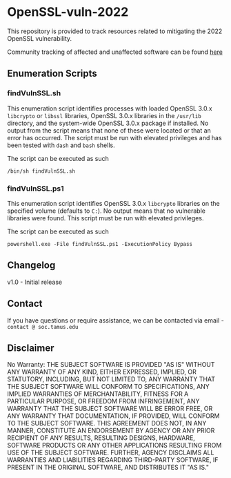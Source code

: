 # OpenSSL-vuln-2022

This repository is provided to track resources related to mitigating the 2022 OpenSSL vulnerability.

Community tracking of affected and unaffected software can be found [here](https://github.com/NCSC-NL/OpenSSL-2022/tree/main/software)


## Enumeration Scripts

### findVulnSSL.sh
This enumeration script identifies processes with loaded OpenSSL 3.0.x `libcrypto` or `libssl` libraries, OpenSSL 3.0.x libraries in the `/usr/lib` directory, and the system-wide OpenSSL 3.0.x package if installed. No output from the script means that none of these were located or that an error has occurred. The script must be run with elevated privileges and has been tested with `dash` and `bash` shells.

The script can be executed as such 
```
/bin/sh findVulnSSL.sh
```

### findVulnSSL.ps1
This enumeration script identifies OpenSSL 3.0.x `libcrypto` libraries on the specified volume (defaults to `C:`). No output means that no vulnerable libraries were found. This script must be run with elevated privileges.

The script can be executed as such 
```
powershell.exe -File findVulnSSL.ps1 -ExecutionPolicy Bypass
```

## Changelog

v1.0 - Initial release

## Contact

If you have questions or require assistance, we can be contacted via email - `contact @ soc.tamus.edu`

## Disclaimer
No Warranty: THE SUBJECT SOFTWARE IS PROVIDED "AS IS" WITHOUT ANY WARRANTY OF ANY KIND, EITHER EXPRESSED, IMPLIED, OR STATUTORY, INCLUDING, BUT NOT LIMITED TO, ANY WARRANTY THAT THE SUBJECT SOFTWARE WILL CONFORM TO SPECIFICATIONS, ANY IMPLIED WARRANTIES OF MERCHANTABILITY, FITNESS FOR A PARTICULAR PURPOSE, OR FREEDOM FROM INFRINGEMENT, ANY WARRANTY THAT THE SUBJECT SOFTWARE WILL BE ERROR FREE, OR ANY WARRANTY THAT DOCUMENTATION, IF PROVIDED, WILL CONFORM TO THE SUBJECT SOFTWARE. THIS AGREEMENT DOES NOT, IN ANY MANNER, CONSTITUTE AN ENDORSEMENT BY AGENCY OR ANY PRIOR RECIPIENT OF ANY RESULTS, RESULTING DESIGNS, HARDWARE, SOFTWARE PRODUCTS OR ANY OTHER APPLICATIONS RESULTING FROM USE OF THE SUBJECT SOFTWARE. FURTHER, AGENCY DISCLAIMS ALL WARRANTIES AND LIABILITIES REGARDING THIRD-PARTY SOFTWARE, IF PRESENT IN THE ORIGINAL SOFTWARE, AND DISTRIBUTES IT "AS IS."